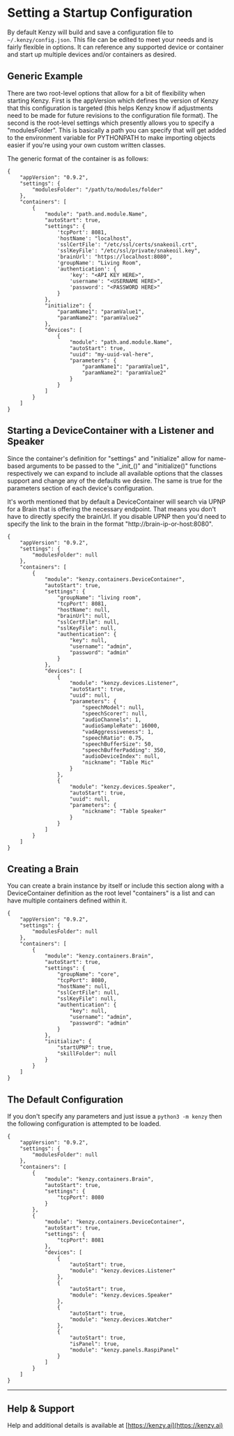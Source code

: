 # Setting a Startup Configuration

By default Kenzy will build and save a configuration file to ```~/.kenzy/config.json```.  This file can be edited to meet your needs and is fairly flexible in options.  It can reference any supported device or container and start up multiple devices and/or containers as desired.

## Generic Example

There are two root-level options that allow for a bit of flexibility when starting Kenzy.  First is the appVersion which defines the version of Kenzy that this configuration is targeted (this helps Kenzy know if adjustments need to be made for future revisions to the configuration file format).  The second is the root-level settings which presently allows you to specify a "modulesFolder".  This is basically a path you can specify that will get added to the environment variable for PYTHONPATH to make importing objects easier if you're using your own custom written classes.

The generic format of the container is as follows:

```
{
    "appVersion": "0.9.2",
    "settings": {
        "modulesFolder": "/path/to/modules/folder"
    },
    "containers": [
        {
            "module": "path.and.module.Name",
            "autoStart": true,
            "settings": {
                'tcpPort': 8081,
                'hostName': "localhost",
                'sslCertFile': "/etc/ssl/certs/snakeoil.crt", 
                'sslKeyFile': "/etc/ssl/private/snakeoil.key",
                'brainUrl': "https://localhost:8080", 
                'groupName': "Living Room", 
                'authentication': {
                    'key': "<API KEY HERE>",
                    'username': "<USERNAME HERE>",
                    'password': "<PASSWORD HERE>"
                }
            },
            "initialize": {
                "paramName1": "paramValue1",
                "paramName2": "paramValue2"
            },
            "devices": [
                {
                    "module": "path.and.module.Name",
                    "autoStart": true,
                    "uuid": "my-uuid-val-here",
                    "parameters": {
                        "paramName1": "paramValue1",
                        "paramName2": "paramValue2"
                    }
                }
            ]
        }
    ]
}
```

## Starting a DeviceContainer with a Listener and Speaker

Since the container's definition for "settings" and "initialize" allow for name-based arguments to be passed to the "\__init\__()" and "initialize()" functions respectively we can expand to include all available options that the classes support and change any of the defaults we desire.  The same is true for the parameters section of each device's configuration.

It's worth mentioned that by default a DeviceContainer will search via UPNP for a Brain that is offering the necessary endpoint.  That means you don't have to directly specify the brainUrl.  If you disable UPNP then you'd need to specify the link to the brain in the format "http://brain-ip-or-host:8080".

```
{
	"appVersion": "0.9.2",
	"settings": {
		"modulesFolder": null
	},
	"containers": [
		{
			"module": "kenzy.containers.DeviceContainer",
			"autoStart": true,
			"settings": {
				"groupName": "living room",
				"tcpPort": 8081,
				"hostName": null,
                "brainUrl": null,
				"sslCertFile": null,
				"sslKeyFile": null,
                "authentication": {
					"key": null,
					"username": "admin",
					"password": "admin"
				}
			},
			"devices": [
				{
					"module": "kenzy.devices.Listener",
					"autoStart": true,
					"uuid": null,
					"parameters": {
						"speechModel": null,
						"speechScorer": null,
						"audioChannels": 1,
						"audioSampleRate": 16000,
						"vadAggressiveness": 1,
						"speechRatio": 0.75,
						"speechBufferSize": 50,
						"speechBufferPadding": 350,
						"audioDeviceIndex": null,
                        "nickname": "Table Mic"
					}
				},
				{
					"module": "kenzy.devices.Speaker",
					"autoStart": true,
					"uuid": null,
                    "parameters": {
                        "nickname": "Table Speaker"
                    }
				}
			]
		}
	]
}

```

## Creating a Brain

You can create a brain instance by itself or include this section along with a DeviceContainer definition as the root level "containers" is a list and can have multiple containers defined within it.

```
{
	"appVersion": "0.9.2",
	"settings": {
		"modulesFolder": null
	},
	"containers": [
		{
			"module": "kenzy.containers.Brain",
			"autoStart": true,
			"settings": {
				"groupName": "core",
				"tcpPort": 8080,
				"hostName": null,
				"sslCertFile": null,
				"sslKeyFile": null,
				"authentication": {
					"key": null,
					"username": "admin",
					"password": "admin"
				}
			},
			"initialize": {
				"startUPNP": true,
				"skillFolder": null
			}
		}
    ]
}
```

## The Default Configuration

If you don't specify any parameters and just issue a ```python3 -m kenzy``` then the following configuration is attempted to be loaded.

```
{
    "appVersion": "0.9.2",
    "settings": {
        "modulesFolder": null
    },
    "containers": [
        {
            "module": "kenzy.containers.Brain",
            "autoStart": true,
            "settings": {
                "tcpPort": 8080
            }
        },
        {
            "module": "kenzy.containers.DeviceContainer",
            "autoStart": true,
            "settings": {
                "tcpPort": 8081
            },
            "devices": [
                {
                    "autoStart": true,
                    "module": "kenzy.devices.Listener"
                },
                {
                    "autoStart": true,
                    "module": "kenzy.devices.Speaker"
                },
                {
                    "autoStart": true,
                    "module": "kenzy.devices.Watcher"
                },
                {
                    "autoStart": true,
                    "isPanel": true,
                    "module": "kenzy.panels.RaspiPanel"
                }
            ]
        }
    ]
}
```

-----

## Help &amp; Support
Help and additional details is available at [https://kenzy.ai](https://kenzy.ai)